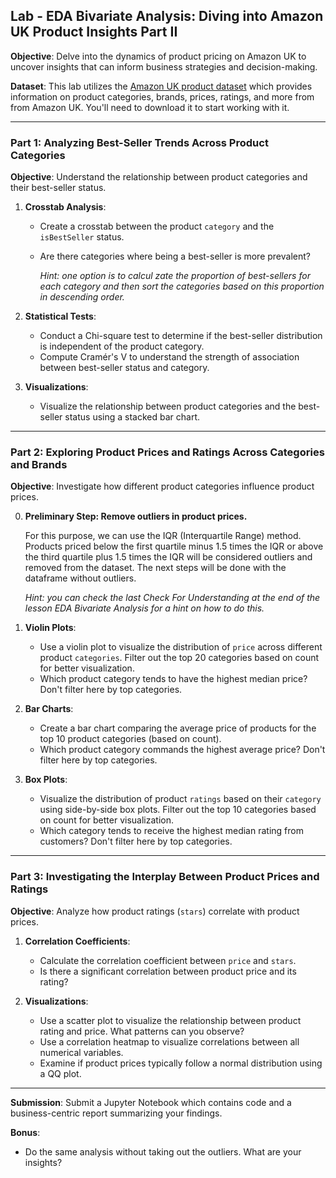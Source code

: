 ## Lab - EDA Bivariate Analysis: Diving into Amazon UK Product Insights Part II

**Objective**: Delve into the dynamics of product pricing on Amazon UK to uncover insights that can inform business strategies and decision-making.

**Dataset**: This lab utilizes the [Amazon UK product dataset](https://www.kaggle.com/datasets/asaniczka/uk-optimal-product-price-prediction/)
which provides information on product categories, brands, prices, ratings, and more from from Amazon UK. You'll need to download it to start working with it.

---

### Part 1: Analyzing Best-Seller Trends Across Product Categories

**Objective**: Understand the relationship between product categories and their best-seller status.

1. **Crosstab Analysis**:
    - Create a crosstab between the product `category` and the `isBestSeller` status.
    
    - Are there categories where being a best-seller is more prevalent? 
    	
    	*Hint: one option is to calcul
        zate the proportion of best-sellers for each category and then sort the categories based on this proportion in descending order.*


2. **Statistical Tests**:
    - Conduct a Chi-square test to determine if the best-seller distribution is independent of the product category.
    - Compute Cramér's V to understand the strength of association between best-seller status and category.

3. **Visualizations**:
	- Visualize the relationship between product categories and the best-seller status using a stacked bar chart.

---

### Part 2: Exploring Product Prices and Ratings Across Categories and Brands

**Objective**: Investigate how different product categories influence product prices.

0. **Preliminary Step: Remove outliers in product prices.**

	For this purpose, we can use the IQR (Interquartile Range) method. Products priced below the first quartile minus 1.5 times the IQR or above the third quartile plus 1.5 times the IQR will be considered outliers and removed from the dataset. The next steps will be done with the dataframe without outliers.
	
	*Hint: you can check the last Check For Understanding at the end of the lesson EDA Bivariate Analysis for a hint on how to do this.*

1. **Violin Plots**:
    - Use a violin plot to visualize the distribution of `price` across different product `categories`. Filter out the top 20 categories based on count for better visualization.
    - Which product category tends to have the highest median price? Don't filter here by top categories.

2. **Bar Charts**:
    - Create a bar chart comparing the average price of products for the top 10 product categories (based on count).
    - Which product category commands the highest average price? Don't filter here by top categories.

3. **Box Plots**:
    - Visualize the distribution of product `ratings` based on their `category` using side-by-side box plots. Filter out the top 10 categories based on count for better visualization.
    - Which category tends to receive the highest median rating from customers? Don't filter here by top categories.

---

### Part 3: Investigating the Interplay Between Product Prices and Ratings

**Objective**: Analyze how product ratings (`stars`) correlate with product prices.

1. **Correlation Coefficients**:
    - Calculate the correlation coefficient between `price` and `stars`.
    - Is there a significant correlation between product price and its rating?
	
2. **Visualizations**:
    - Use a scatter plot to visualize the relationship between product rating and price. What patterns can you observe?
    - Use a correlation heatmap to visualize correlations between all numerical variables.
    - Examine if product prices typically follow a normal distribution using a QQ plot. 

---

**Submission**: Submit a Jupyter Notebook which contains code and a business-centric report summarizing your findings. 

**Bonus**: 

- Do the same analysis without taking out the outliers. What are your insights?

